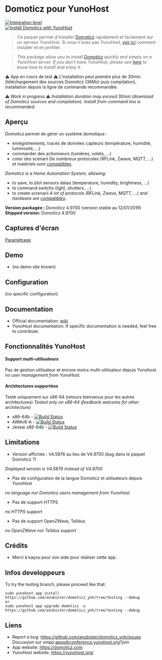 # Domoticz pour YunoHost

[![Integration level](https://dash.yunohost.org/integration/domoticz.svg)](https://ci-apps.yunohost.org/jenkins/job/REPLACEBYYOURAPP%20%28Community%29/lastBuild/consoleFull)  
[![Install Domoticz with YunoHost](https://install-app.yunohost.org/install-with-yunohost.png)](https://install-app.yunohost.org/?app=domoticz)

> Ce paquet permet d'installer [Domoticz](https://domoticz.com) rapidement et facilement sur un serveur YunoHost.
Si vous n'avez pas YunoHost, [voir ici](https://yunohost.org/#/install) comment installer et en profiter.

> *This package allow you to install [Domoticz](https://domoticz.com) quickly and simply on a YunoHost server.
If you don't have YunoHost, please see [here](https://yunohost.org/#/install) to know how to install and enjoy it.*

:warning: App en cours de test
:warning: L'installation peut prendre plus de 30min (téléchargement des sources Domoticz (36Mo) puis compilation), installation depuis la ligne de commande recommandée.

:warning: *Work in progress*
:warning: *Installation duration may exceed 30min (download of Domoticz sources and compilation). Install from command line is recommanded.*

## Aperçu

Domoticz permet de gérer un système domotique :
- enregistrements, tracés de données capteurs (température, humidité, luminosité, ...)
- commander des actionneurs (lumières, volets, ...)
- créer des scénarii
De nombreux protocoles (RFLink, Zwave, MQTT, ...) et matériels sont [compatibles](https://www.domoticz.com/wiki/Hardware).

*Domoticz is a Home Automation System, allowing:*
- to save, to plot sensors datas (temperature, humidity, brightness, ...)
- to command switchs (light, shutters, ...)
- to create screnarii
*A lot of protocols (RFLink, Zwave, MQTT, ...) and hardware are [compatibles](https://www.domoticz.com/wiki/Hardware).*

**Version packagée :** Domoticz 4.9700 (version stable au 12/01/2019)
**Shipped version:** Domoticz 4.9700

## Captures d'écran

[Paramétrage](https://www.domoticz.com/wiki/Application_Settings)

## Demo

* (no demo site known)

## Configuration

(no specific configuration)

## Documentation

 * Official documentation: [wiki](https://www.domoticz.com/wiki/)
 * YunoHost documentation: If specific documentation is needed, feel free to contribute.

## Fonctionnalités YunoHost

#### Support multi-utilisateurs

Pas de gestion utilisateur et encore moins multi-utilisateur depuis Yunohost.
*no user management from YunoHost.*

#### Architectures supportées

Testé uniquement sur x86-64 (retours bienvenus pour les autres architectures)
*Tested only on x86-64 (feedback welcome for other architecture)*

* x86-64b - [![Build Status](https://ci-apps.yunohost.org/jenkins/job/REPLACEBYYOURAPP%20(Community)/badge/icon)](https://ci-apps.yunohost.org/jenkins/job/REPLACEBYYOURAPP%20(Community)/)
* ARMv8-A - [![Build Status](https://ci-apps-arm.yunohost.org/jenkins/job/REPLACEBYYOURAPP%20(Community)%20(%7EARM%7E)/badge/icon)](https://ci-apps-arm.yunohost.org/jenkins/job/REPLACEBYYOURAPP%20(Community)%20(%7EARM%7E)/)
* Jessie x86-64b - [![Build Status](https://ci-stretch.nohost.me/jenkins/job/REPLACEBYYOURAPP%20(Community)/badge/icon)](https://ci-stretch.nohost.me/jenkins/job/REPLACEBYYOURAPP%20(Community)/)

## Limitations

* Version affichée : V4.5876 au lieu de V4.9700 (bug dans le paquet Domoticz ?)

*Displayed version is V4.5876 instead of V4.9700*
* Pas de configuration de la langue Domoticz et utilisateurs depuis YunoHost

*no language nor Domoticz users management from YunoHost*
* Pas de support HTTPS

*no HTTPS support*
* Pas de support OpenZWave, Telldus

*no OpenZWave nor Telldus support*

## Crédits
* Merci à kayou pour son aide pour réaliser cette app.

## Infos developpeurs
To try the testing branch, please proceed like that:
```
sudo yunohost app install https://github.com/anubister/domoticz_ynh/tree/testing --debug
or
sudo yunohost app upgrade domoticz -u https://github.com/anubister/domoticz_ynh/tree/testing --debug
```

## Liens

 * Report a bug: https://github.com/anubister/domoticz_ynh/issues
   Discussion sur xmpp:apps@conference.yunohost.org?join
 * App website: https://domoticz.com
 * YunoHost website: https://yunohost.org/
